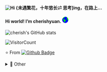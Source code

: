 <h4>
  <img src="https://emojis.slackmojis.com/emojis/images/1588866973/8934/hellokittydance.gif?1588866973" alt="Hi" width="42" />
  {未遇繁花，十年悠长⇌ 思考]ing，在路上...
</h4>

#### Hi world! I’m cherishyuan. <img src="https://github.com/XuYuQuan0713/Picture/blob/main/Earth.gif" width="20px">

![cherish's GitHub stats](https://github-readme-stats.vercel.app/api?username=cherishyuan&theme=merko&&show_icons=true)

![VisitorCount](https://profile-counter.glitch.me/cherishyuan/count.svg)

⭐️ From [![Github Badge](https://img.shields.io/badge/-Github-232323?style=flat-square&logo=Github&logoColor=white&link=https://github.com/cherishyuan)](https://github.com/cherishyuan)

<details>

<summary>💖 Other</summary>

<img alt="huaizhi stats" width="360" src="https://cherishyuan-stats.vercel.app/api?username=cherishyuan&show_icons=true&bg_color=320,323031,84a59d&icon_color=b0c4b1&title_color=eec170&text_color=a2a392&include_all_commits=true"><br>
<img alt="huaizhi's wakatime stats" width="360" src="https://cherishyuan-stats.vercel.app/api/wakatime?username=cherishyuan&layout=compact&bg_color=150,323031,84a59d&title_color=eec170&text_color=a2a392">

<!-- <a href="https://github.com/lencx/z/discussions/2"><img alt="浮之静" width="480" src="https://user-images.githubusercontent.com/16164244/119298318-607bbf80-bc8f-11eb-98da-e8277efe3249.png"></a> -->

</details>
